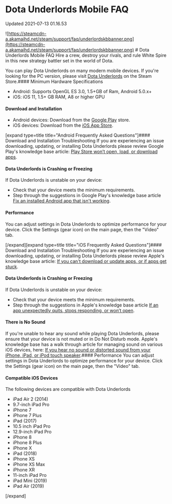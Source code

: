# Dota Underlords Mobile FAQ
Updated 2021-07-13 01.16.53

![https://steamcdn-a.akamaihd.net/steam/support/faq/underlordskbbanner.png](https://steamcdn-a.akamaihd.net/steam/support/faq/underlordskbbanner.png)  # Dota Underlords Mobile FAQ
Hire a crew, destroy your rivals, and rule White Spire in this new strategy battler set in the world of Dota.  
  
You can play Dota Underlords on many modern mobile devices. If you're looking for the PC version, please visit [Dota Underlords](https://store.steampowered.com/app/1046930/Dota_Underlords/) on the Steam Store.#### Minimum Hardware Specifications

* Android: Supports OpenGL ES 3.0, 1.5+GB of Ram, Android 5.0.x+
* iOS: iOS 11, 1.5+ GB RAM, A8 or higher GPU

 #### Download and Installation

* Android devices: Download from the [Google Play](https://play.google.com/store/apps/details?id=com.valvesoftware.underlords) store.
* iOS devices: Download from the [iOS App Store](https://apps.apple.com/app/id1465996312).

  
  
[expand type=title title="Android Frequently Asked Questions"]#### Download and Installation Troubleshooting
If you are experiencing an issue downloading, updating, or installing Dota Underlords please review Google Play's knowledge base article: [Play Store won’t open, load, or download apps](https://support.google.com/googleplay/answer/7513003).  
  
#### Dota Underlords is Crashing or Freezing
If Dota Underlords is unstable on your device:
* Check that your device meets the minimum requirements.
* Step through the suggestions in Google Play's knowledge base article [Fix an installed Android app that isn't working](https://support.google.com/googleplay/answer/2668665).

  
  
#### Performance
You can adjust settings in Dota Underlords to optimize performance for your device. Click the Settings (gear icon) on the main page, then the "Video" tab.  
  
[/expand][expand type=title title="iOS Frequently Asked Questions"]#### Download and Installation Troubleshooting
If you are experiencing an issue downloading, updating, or installing Dota Underlords please review Apple's knowledge base article: [If you can't download or update apps, or if apps get stuck](https://support.apple.com/HT207165).  
  
#### Dota Underlords is Crashing or Freezing
If Dota Underlords is unstable on your device:
* Check that your device meets the minimum requirements.
* Step through the suggestions in Apple's knowledge base article [If an app unexpectedly quits, stops responding, or won’t open](https://support.apple.com/HT201398).

  
  
#### There is No Sound
If you're unable to hear any sound while playing Dota Underlords, please ensure that your device is not muted or in Do Not Disturb mode. Apple's knowledge base has a walk through article for managing sound on various iOS devices, here: [If you hear no sound or distorted sound from your iPhone, iPad, or iPod touch speaker](https://support.apple.com/HT203794).#### Performance
You can adjust settings in Dota Underlords to optimize performance for your device. Click the Settings (gear icon) on the main page, then the "Video" tab.  
  
#### Compatible iOS Devices
The following devices are compatible with Dota Underlords  
  

* iPad Air 2 (2014)
* 9.7-inch iPad Pro
* iPhone 7
* iPhone 7 Plus
* iPad (2017)
* 10.5 inch iPad Pro
* 12.9-inch iPad Pro
* iPhone 8
* iPhone 8 Plus
* iPhone X
* iPad (2018)
* iPhone XS
* iPhone XS Max
* iPhone XR
* 11-inch iPad Pro
* iPad Mini (2019)
* iPad Air (2019)

 [/expand]